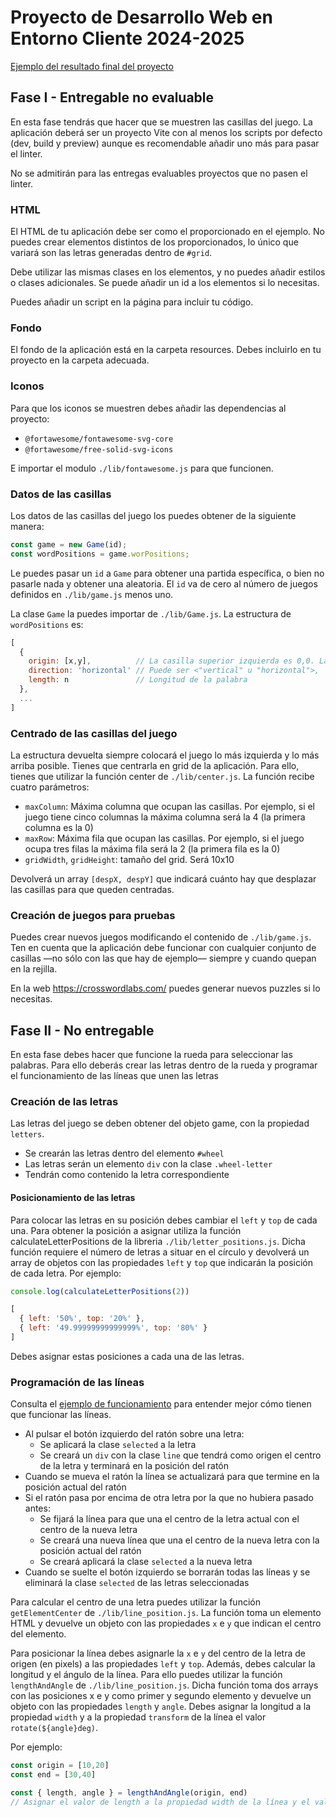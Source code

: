 # Proyecto de Desarrollo Web en Entorno Cliente 2024-2025

[Ejemplo del resultado final del proyecto](https://ceed-cross.netlify.app)

## Fase I - Entregable no evaluable

En esta fase tendrás que hacer que se muestren las casillas del juego. La aplicación deberá ser un proyecto
Vite con al menos los scripts por defecto (dev, build y preview) aunque es recomendable añadir uno más para
pasar el linter.

No se admitirán para las entregas evaluables proyectos que no pasen el linter.

### HTML

El HTML de tu aplicación debe ser como el proporcionado en el ejemplo. No puedes crear elementos distintos
de los proporcionados, lo único que variará son las letras generadas dentro de `#grid`.

Debe utilizar las mismas clases en los elementos, y no puedes añadir estilos o clases adicionales.
Se puede añadir un id a los elementos si lo necesitas.

Puedes añadir un script en la página para incluir tu código.

### Fondo

El fondo de la aplicación está en la carpeta resources. Debes incluirlo en tu proyecto en la carpeta adecuada.

### Iconos

Para que los iconos se muestren debes añadir las dependencias al proyecto:

- `@fortawesome/fontawesome-svg-core`
- `@fortawesome/free-solid-svg-icons`

E importar el modulo `./lib/fontawesome.js` para que funcionen.

### Datos de las casillas

Los datos de las casillas del juego los puedes obtener de la siguiente manera:

```js
const game = new Game(id);
const wordPositions = game.worPositions;
```
Le puedes pasar un `id` a `Game` para obtener una partida específica, o bien no pasarle nada
y obtener una aleatoria. El `id` va de cero al número de juegos definidos en `./lib/game.js` menos uno.

La clase `Game` la puedes importar de `./lib/Game.js`. La estructura de `wordPositions` es:
```js
[
  {
    origin: [x,y],          // La casilla superior izquierda es 0,0. La inferior derecha es 9,9
    direction: 'horizontal' // Puede ser <"vertical" u "horizontal">,
    length: n               // Longitud de la palabra
  },
  ...
]
```

### Centrado de las casillas del juego

La estructura devuelta siempre colocará el juego lo más izquierda y lo más arriba posible. Tienes que centrarla
en grid de la aplicación. Para ello, tienes que utilizar la función center de `./lib/center.js`. La función recibe cuatro parámetros:

- `maxColumn`: Máxima columna que ocupan las casillas. Por ejemplo, si el juego tiene cinco columnas la máxima
columna será la 4 (la primera columna es la 0)
- `maxRow`: Máxima fila que ocupan las casillas. Por ejemplo, si el juego ocupa tres filas la máxima fila será la 2
(la primera fila es la 0)
- `gridWidth`, `gridHeight`: tamaño del grid. Será 10x10

Devolverá un array `[despX, despY]` que indicará cuánto hay que desplazar las casillas para que queden centradas.

### Creación de juegos para pruebas

Puedes crear nuevos juegos modificando el contenido de `./lib/game.js`. Ten en cuenta que la aplicación debe
funcionar con cualquier conjunto de casillas —no sólo con las que hay de ejemplo— siempre y cuando quepan en la
rejilla.

En la web https://crosswordlabs.com/ puedes generar nuevos puzzles si lo necesitas.

## Fase II - No entregable

En esta fase debes hacer que funcione la rueda para seleccionar las palabras. Para ello deberás crear las letras dentro
de la rueda y programar el funcionamiento de las líneas que unen las letras

### Creación de las letras

Las letras del juego se deben obtener del objeto game, con la propiedad `letters`.

- Se crearán las letras dentro del elemento `#wheel`
- Las letras serán un elemento `div` con la clase `.wheel-letter`
- Tendrán como contenido la letra correspondiente

#### Posicionamiento de las letras

Para colocar las letras en su posición debes cambiar el `left` y `top` de cada una. Para obtener la posición a asignar
utiliza la función calculateLetterPositions de la libreria `./lib/letter_positions.js`. Dicha función
requiere el número de letras a situar en el círculo y devolverá un array de objetos con las propiedades `left` y `top`
que indicarán la posición de cada letra. Por ejemplo:

```js
console.log(calculateLetterPositions(2))

[
  { left: '50%', top: '20%' },
  { left: '49.99999999999999%', top: '80%' }
]
```

Debes asignar estas posiciones a cada una de las letras.

### Programación de las líneas

Consulta el [ejemplo de funcionamiento](https://ceed-cross.netlify.app) para entender mejor cómo tienen que funcionar
las líneas.


- Al pulsar el botón izquierdo del ratón sobre una letra:
  - Se aplicará la clase `selected` a la letra
  - Se creará un `div` con la clase `line` que tendrá como origen el centro de la letra y terminará en la posición del ratón
- Cuando se mueva el ratón la línea se actualizará para que termine en la posición actual del ratón
- Si el ratón pasa por encima de otra letra por la que no hubiera pasado antes:
  - Se fijará la línea para que una el centro de la letra actual con el centro de la nueva letra
  - Se creará una nueva línea que una el centro de la nueva letra con la posición actual del ratón
  - Se creará aplicará la clase `selected` a la nueva letra
- Cuando se suelte el botón izquierdo se borrarán todas las líneas y se eliminará la clase `selected` de las letras seleccionadas

Para calcular el centro de una letra puedes utilizar la función `getElementCenter` de `./lib/line_position.js`. La función
toma un elemento HTML y devuelve un objeto con las propiedades `x` e `y` que indican el centro del elemento.

Para posicionar la línea debes asignarle la `x` e `y` del centro de la letra de origen (en pixels) a las propiedades `left` y `top`.
Además, debes calcular la longitud y el ángulo de la línea. Para ello puedes utilizar la función `lengthAndAngle` de `./lib/line_position.js`.
Dicha función toma dos arrays con las posiciones x e y como primer y segundo elemento y devuelve un objeto con las propiedades `length` y `angle`.
Debes asignar la longitud a la propiedad `width` y a la propiedad `transform` de la línea el valor `rotate(${angle}deg)`.

Por ejemplo:

```js
const origin = [10,20]
const end = [30,40]

const { length, angle } = lengthAndAngle(origin, end)
// Asignar el valor de length a la propiedad width de la línea y el valor de angle a la propiedad transform
```


